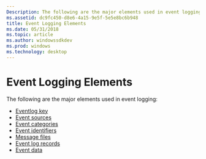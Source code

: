 ```yaml
---
Description: The following are the major elements used in event logging.
ms.assetid: dc9fc450-d8e6-4a15-9e5f-5e5e8bc6b948
title: Event Logging Elements
ms.date: 05/31/2018
ms.topic: article
ms.author: windowssdkdev
ms.prod: windows
ms.technology: desktop
---
```


# Event Logging Elements

The following are the major elements used in event logging:

-   [Eventlog key](eventlog-key.md)
-   [Event sources](event-sources.md)
-   [Event categories](event-categories.md)
-   [Event identifiers](event-identifiers.md)
-   [Message files](message-files.md)
-   [Event log records](event-log-records.md)
-   [Event data](event-data.md)

 

 



